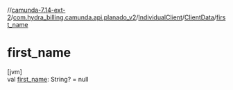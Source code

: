 //[camunda-7.14-ext-2](../../../../index.md)/[com.hydra_billing.camunda.api.planado_v2](../../index.md)/[IndividualClient](../index.md)/[ClientData](index.md)/[first_name](first_name.md)

# first_name

[jvm]\
val [first_name](first_name.md): String? = null
